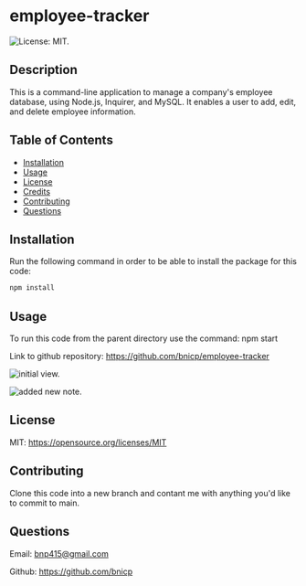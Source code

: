 # employee-tracker

![License: MIT.](https://img.shields.io/badge/License-MIT-yellow.svg)

## Description

This is a command-line application to manage a company's employee database, using Node.js, Inquirer, and MySQL. It enables a user to add, edit, and delete employee information.

## Table of Contents

- [Installation](#installation)
- [Usage](#usage)
- [License](#license)
- [Credits](#credits)
- [Contributing](#contributing)
- [Questions](#questions)

## Installation

Run the following command in order to be able to install the package for this code:

```md
npm install
```

## Usage

To run this code from the parent directory use the command: npm start

Link to github repository: https://github.com/bnicp/employee-tracker

![initial view.](./)

![added new note.](./)

## License

MIT: https://opensource.org/licenses/MIT

## Contributing

Clone this code into a new branch and contant me with anything you'd like to commit to main.

## Questions

Email: bnp415@gmail.com

Github: https://github.com/bnicp
